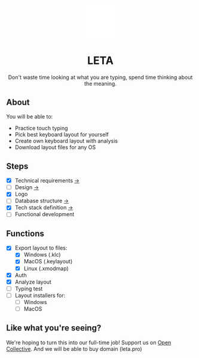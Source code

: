 <p align="center">
  <img width="100" src="./docs/img/icon.png" />
  <h1 align="center">LETA</h1>
  <p align="center">
    Don't waste time looking at what you are typing, spend time thinking about the meaning.
  </p>
</p>

## About

You will be able to:
- Practice touch typing
- Pick best keyboard layout for yourself
- Create own keyboard layout with analysis
- Download layout files for any OS


## Steps

- [x] Technical requirements [->](./docs/mds/tech-requirements.md)
- [ ] Design [->](https://www.figma.com/file/CIx1UK6ndPDBPQL9wDGQA6/leta-design?node-id=0%3A1)
- [x] Logo
- [ ] Database structure [->](./docs/mds/db-structure.md)
- [x] Tech stack definition [->](./docs/mds/tech-stack.md)
- [ ] Functional development

## Functions
- [x] Export layout to files:
  - [x] Windows (.klc)
  - [x] MacOS (.keylayout)
  - [x] Linux (.xmodmap)
- [x] Auth
- [x] Analyze layout
- [ ] Typing test
- [ ] Layout installers for:
  - [ ] Windows
  - [ ] MacOS
 
## Like what you're seeing?

We're hoping to turn this into our full-time job! Support us on [Open Collective](https://opencollective.com/paragoda). And we will be able to buy domain (leta.pro)
